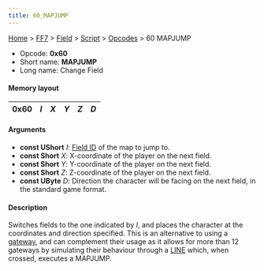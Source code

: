 ```yaml
---
title: 60_MAPJUMP
---
```


[Home](../../../../index.md) > [FF7](../../../../FF7.md) > [Field](../../../Field.md) > [Script](../../Script.md) > [Opcodes](../Opcodes.md) > 60 MAPJUMP

-   Opcode: **0x60**
-   Short name: **MAPJUMP**
-   Long name: Change Field

#### Memory layout

| 0x60 | *I* | *X* | *Y* | *Z* | *D* |
|------|-----|-----|-----|-----|-----|

#### Arguments

-   **const UShort** *I*: [Field ID](../../Field_List.md) of the map to jump to.
-   **const Short** *X*: X-coordinate of the player on the next field.
-   **const Short** *Y*: Y-coordinate of the player on the next field.
-   **const Short** *Z*: Z-coordinate of the player on the next field.
-   **const UByte** *D*: Direction the character will be facing on the next field, in the standard game format.

#### Description

Switches fields to the one indicated by *I*, and places the character at the coordinates and direction specified. This is an alternative to using a [gateway](FF7/Field/3D_Related "wikilink"), and can complement their usage as it allows for more than 12 gateways by simulating their behaviour through a [LINE](D0_LINE.md) which, when crossed, executes a MAPJUMP.
